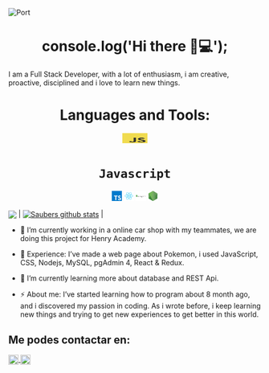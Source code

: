 ![Port](https://media-exp1.licdn.com/dms/image/C5616AQEN4irkm_NEww/profile-displaybackgroundimage-shrink_350_1400/0/1632141310965?e=1638403200&v=beta&t=YMF9AJ2qHLoyJl2Oj-dNgoH2RGrwIHKNKWQbhuMI51U)
### <h1 align="center"> console.log('Hi there 👋💻'); </h1>


I am a Full Stack Developer, with a lot of enthusiasm, i am creative, proactive, disciplined and i love to learn new things. 
 
<div align="center"> <h1>Languages and Tools:</h1>  

<code><img height="20" src="https://raw.githubusercontent.com/github/explore/80688e429a7d4ef2fca1e82350fe8e3517d3494d/topics/javascript/javascript.png" width="50" height="75"> <h1>Javascript</h1></code>
<code><img height="20" src="https://raw.githubusercontent.com/github/explore/80688e429a7d4ef2fca1e82350fe8e3517d3494d/topics/typescript/typescript.png"></code>
<code><img height="20" src="https://raw.githubusercontent.com/github/explore/80688e429a7d4ef2fca1e82350fe8e3517d3494d/topics/react/react.png"></code>
<code><img height="20" src="https://raw.githubusercontent.com/github/explore/5c058a388828bb5fde0bcafd4bc867b5bb3f26f3/topics/mongodb/mongodb.png"></code>
<code><img height="20" src="https://raw.githubusercontent.com/github/explore/80688e429a7d4ef2fca1e82350fe8e3517d3494d/topics/nodejs/nodejs.png"></code>    
</div
| <a href="https://github.com/saubers/github-readme-stats"><img align="center" src="https://github-readme-stats.vercel.app/api/top-langs/?username=saubers&layout=compact&theme=radical&hide_border=true" /></a> |
<a href="https://github.com/Saubers/github-readme-stats"><img align="center" src="https://github-readme-stats.vercel.app/api?username=Saubers&show_icons=true&include_all_commits=true&theme=radical&hide_border=true" alt="Saubers github stats" /></a> |



- 🔭 I’m currently working in a online car shop with my teammates, we are doing this project for Henry Academy.

- :muscle: Experience: I’ve made a web page about Pokemon, i used JavaScript, CSS, Nodejs, MySQL, pgAdmin 4, React & Redux.

- 🌱 I’m currently learning more about database and REST Api.

- ⚡ About me: I’ve started learning how to program about 8 month ago, and i discovered my passion in coding. As i wrote before, i keep learning new things and trying to get new experiences to get better in this world.

<h2> Me podes contactar en: </h2>

<p>
    <a href="https://www.linkedin.com/in/sebal-fullstack/">
      <img align="center" src="https://cdn.jsdelivr.net/npm/simple-icons@3.0.1/icons/linkedin.svg" height="20" width="20" />
    </a>
    <a href="https://github.com/Saubers">
      <img align="center" src="https://cdn.jsdelivr.net/npm/simple-icons@3.0.1/icons/github.svg" height="20" width="20" />
    </a>
<p/>
